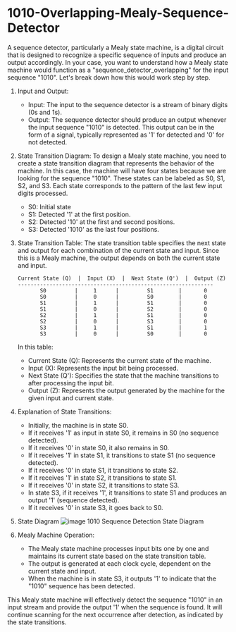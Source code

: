 # 1010-Overlapping-Mealy-Sequence-Detector
A sequence detector, particularly a Mealy state machine, is a digital circuit that is designed to recognize a specific sequence of inputs and produce an output accordingly. In your case, you want to understand how a Mealy state machine would function as a "sequence_detector_overlapping" for the input sequence "1010". Let's break down how this would work step by step.

1. Input and Output:
   - Input: The input to the sequence detector is a stream of binary digits (0s and 1s).
   - Output: The sequence detector should produce an output whenever the input sequence "1010" is detected. This output can be in the form of a signal, typically represented as '1' for detected and '0' for not detected.

2. State Transition Diagram:
   To design a Mealy state machine, you need to create a state transition diagram that represents the behavior of the machine. In this case, the machine will have four states because we are looking for the sequence "1010". These states can be labeled as S0, S1, S2, and S3. Each state corresponds to the pattern of the last few input digits processed.

   - S0: Initial state
   - S1: Detected '1' at the first position.
   - S2: Detected '10' at the first and second positions.
   - S3: Detected '1010' as the last four positions.

3. State Transition Table:
   The state transition table specifies the next state and output for each combination of the current state and input. Since this is a Mealy machine, the output depends on both the current state and input.

   ```
   Current State (Q)  |  Input (X)  |  Next State (Q')  |  Output (Z)
   --------------------------------------------------------------
          S0         |     1      |         S1        |       0
          S0         |     0      |         S0        |       0
          S1         |     1      |         S1        |       0
          S1         |     0      |         S2        |       0
          S2         |     1      |         S1        |       0
          S2         |     0      |         S3        |       0
          S3         |     1      |         S1        |       1
          S3         |     0      |         S0        |       0
   ```

   In this table:
   - Current State (Q): Represents the current state of the machine.
   - Input (X): Represents the input bit being processed.
   - Next State (Q'): Specifies the state that the machine transitions to after processing the input bit.
   - Output (Z): Represents the output generated by the machine for the given input and current state.

4. Explanation of State Transitions:
   - Initially, the machine is in state S0.
   - If it receives '1' as input in state S0, it remains in S0 (no sequence detected).
   - If it receives '0' in state S0, it also remains in S0.
   - If it receives '1' in state S1, it transitions to state S1 (no sequence detected).
   - If it receives '0' in state S1, it transitions to state S2.
   - If it receives '1' in state S2, it transitions to state S1.
   - If it receives '0' in state S2, it transitions to state S3.
   - In state S3, if it receives '1', it transitions to state S1 and produces an output '1' (sequence detected).
   - If it receives '0' in state S3, it goes back to S0.
  
5. State Diagram
   ![image](https://github.com/swapnilanand123/1010-Overlapping-Mealy-Sequence-Detector/assets/143795450/35d507a3-4a8a-4d56-a15e-e21c93802f19)
                                        1010 Sequence Detection State Diagram


7. Mealy Machine Operation:
   - The Mealy state machine processes input bits one by one and maintains its current state based on the state transition table.
   - The output is generated at each clock cycle, dependent on the current state and input.
   - When the machine is in state S3, it outputs '1' to indicate that the "1010" sequence has been detected.

This Mealy state machine will effectively detect the sequence "1010" in an input stream and provide the output '1' when the sequence is found. It will continue scanning for the next occurrence after detection, as indicated by the state transitions.
